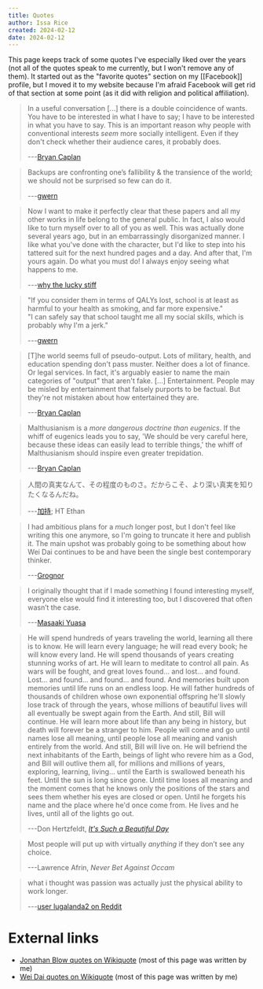 ```yaml
---
title: Quotes
author: Issa Rice
created: 2024-02-12
date: 2024-02-12
---
```

This page keeps track of some quotes I've especially liked over the years (not all of the quotes speak to me currently, but I won't remove any of them). It started out as the "favorite quotes" section on my [[Facebook]] profile, but I moved it to my website because I'm afraid Facebook will get rid of that section at some point (as it did with religion and political affiliation).

> In a useful conversation \[...] there is a double coincidence of wants. You have to be interested in what I have to say; I have to be interested in what you have to say. This is an important reason why people with conventional interests *seem* more socially intelligent. Even if they don't check whether their audience cares, it probably does.
>
> ---[Bryan Caplan](http://econlog.econlib.org/archives/2009/06/how_i_raised_my.html)

> Backups are confronting one’s fallibility & the transience of the world; we should not be surprised so few can do it.
> 
> ---[gwern](http://www.gwern.net/Notes#technology-epigrams)

> Now I want to make it perfectly clear that these papers and all my other works in life belong to the general public. In fact, I also would like to turn myself over to all of you as well. This was actually done several years ago, but in an embarrassingly disorganized manner. I like what you've done with the character, but I'd like to step into his tattered suit for the next hundred pages and a day.  And after that, I'm yours again. Do what you must do! I always enjoy seeing what happens to me.
>
> ---[why the lucky stiff](https://archive.org/stream/136875051WhySCompletePrinterSpoolAsOneBook/136875051--why-s-complete-printer-spool-as-one-book_djvu.txt)

> "If you consider them in terms of QALYs lost, school is at least as harmful to your health as smoking, and far more expensive." \
> "I can safely say that school taught me all my social skills, which is probably why I'm a jerk."
> 
> ---[gwern](https://twitter.com/gwern/status/727643389542473728)

> \[T]he world seems full of pseudo-output.  Lots of military, health, and education spending don't pass muster.  Neither does a lot of finance.  Or legal services.  In fact, it's arguably easier to name the main categories of "output" that aren't fake. \[...] Entertainment.  People may be misled by entertainment that falsely purports to be factual.  But they're not mistaken about how entertained they are.
>
> ---[Bryan Caplan](http://econlog.econlib.org/archives/2012/03/the_unsung.html)

> Malthusianism is a *more dangerous doctrine than eugenics*.  If the whiff of eugenics leads you to say, 'We should be very careful here, because these ideas can easily lead to terrible things,' the whiff of Malthusianism should inspire even greater trepidation.
> 
> ---[Bryan Caplan](http://econlog.econlib.org/archives/2012/05/eugenics_malthu.html)

> 人間の真実なんて、その程度のものさ。だからこそ、より深い真実を知りたくなるんだね。
> 
> ---[加持](http://wikiwiki.jp/eva-shingeki/?%A5%BB%A5%EA%A5%D5%CA%DD%B4%C9%B8%CB%2F%BA%C7%BD%AA%CF%C3); HT Ethan

> I had ambitious plans for a *much* longer post, but I don't feel like writing this one anymore, so I'm going to truncate it here and publish it. The main upshot was probably going to be something about how Wei Dai continues to be and have been the single best contemporary thinker.
> 
> ---[Grognor](https://grognor.blogspot.com/2016/12/cooperative-epistemology.html)

> I originally thought that if I made something I found interesting myself, everyone else would find it interesting too, but I discovered that often wasn’t the case. 
> 
> ---[Masaaki Yuasa](https://www.japantimes.co.jp/culture/2018/10/25/films/masaaki-yuasa-anime-discerning-fan/)

> He will spend hundreds of years traveling the world, learning all there is to know. He will learn every language; he will read every book; he will know every land. He will spend thousands of years creating stunning works of art. He will learn to meditate to control all pain. As wars will be fought, and great loves found… and lost… and found. Lost… and found… and found… and found. And memories built upon memories until life runs on an endless loop. He will father hundreds of thousands of children whose own exponential offspring he'll slowly lose track of through the years, whose millions of beautiful lives will all eventually be swept again from the Earth. And still, Bill will continue. He will learn more about life than any being in history, but death will forever be a stranger to him. People will come and go until names lose all meaning, until people lose all meaning and vanish entirely from the world. And still, Bill will live on. He will befriend the next inhabitants of the Earth, beings of light who revere him as a God, and Bill will outlive them all, for millions and millions of years, exploring, learning, living… until the Earth is swallowed beneath his feet. Until the sun is long since gone. Until time loses all meaning and the moment comes that he knows only the positions of the stars and sees them whether his eyes are closed or open. Until he forgets his name and the place where he'd once come from. He lives and he lives, until all of the lights go out.
>
> ---Don Hertzfeldt, [_It's Such a Beautiful Day_](https://tvtropes.org/pmwiki/pmwiki.php/Heartwarming/ItsSuchABeautifulDay)

> Most people will put up with virtually *anything* if they don’t see any choice.
> 
> ---Lawrence Afrin, _Never Bet Against Occam_

> what i thought was passion was actually just the physical ability to work longer.
>
> ---[user lugalanda2 on Reddit](https://www.reddit.com/r/covidlonghaulers/comments/1bt37ty/just_somebody_that_i_used_to_know/kxkkz9z/)
# External links

- [Jonathan Blow quotes on Wikiquote](https://en.wikiquote.org/wiki/Jonathan_Blow) (most of this page was written by me)
- [Wei Dai quotes on Wikiquote](https://en.wikiquote.org/wiki/Wei_Dai) (most of this page was written by me)